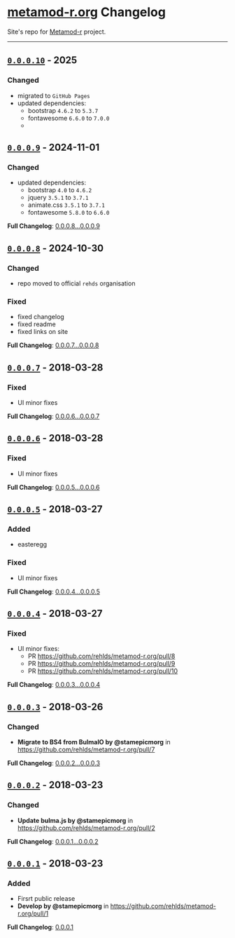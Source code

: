 # [metamod-r.org](https://github.com/rehlds/metamod-r.org) Changelog

Site's repo for [Metamod-r](https://github.com/rehlds/metamod-r) project.

---
## [`0.0.0.10`](https://github.com/rehlds/metamod-r.org/releases/tag/0.0.0.10) - 2025

### Changed
- migrated to `GitHub Pages`
- updated dependencies:
  - bootstrap `4.6.2` to `5.3.7`
  - fontawesome `6.6.0` to `7.0.0`
  - 
## [`0.0.0.9`](https://github.com/rehlds/metamod-r.org/releases/tag/0.0.0.9) - 2024-11-01

### Changed
- updated dependencies:
  - bootstrap `4.0` to `4.6.2`
  - jquery `3.5.1` to `3.7.1`
  - animate.css `3.5.1` to `3.7.1`
  - fontawesome `5.8.0` to `6.6.0`

**Full Changelog**: [0.0.0.8...0.0.0.9](https://github.com/rehlds/metamod-r.org/compare/0.0.0.8...0.0.0.9)

## [`0.0.0.8`](https://github.com/rehlds/metamod-r.org/releases/tag/0.0.0.8) - 2024-10-30

### Changed
- repo moved to official `rehds` organisation

### Fixed
- fixed changelog
- fixed readme
- fixed links on site

**Full Changelog**: [0.0.0.7...0.0.0.8](https://github.com/rehlds/metamod-r.org/compare/0.0.0.7...0.0.0.8)

## [`0.0.0.7`](https://github.com/rehlds/metamod-r.org/releases/tag/0.0.0.7) - 2018-03-28

### Fixed
- UI minor fixes

**Full Changelog**: [0.0.0.6...0.0.0.7](https://github.com/rehlds/metamod-r.org/compare/0.0.0.6...0.0.0.7)

## [`0.0.0.6`](https://github.com/rehlds/metamod-r.org/releases/tag/0.0.0.6) - 2018-03-28

### Fixed
- UI minor fixes

**Full Changelog**: [0.0.0.5...0.0.0.6](https://github.com/rehlds/metamod-r.org/compare/0.0.0.5...0.0.0.6)

## [`0.0.0.5`](https://github.com/rehlds/metamod-r.org/releases/tag/0.0.0.5) - 2018-03-27

### Added
- easteregg

### Fixed
- UI minor fixes

**Full Changelog**: [0.0.0.4...0.0.0.5](https://github.com/rehlds/metamod-r.org/compare/0.0.0.4...0.0.0.5)

## [`0.0.0.4`](https://github.com/rehlds/metamod-r.org/releases/tag/0.0.0.4) - 2018-03-27

### Fixed
- UI minor fixes:
  - PR https://github.com/rehlds/metamod-r.org/pull/8
  - PR https://github.com/rehlds/metamod-r.org/pull/9
  - PR https://github.com/rehlds/metamod-r.org/pull/10

**Full Changelog**: [0.0.0.3...0.0.0.4](https://github.com/rehlds/metamod-r.org/compare/0.0.0.3...0.0.0.4)

## [`0.0.0.3`](https://github.com/rehlds/metamod-r.org/releases/tag/0.0.0.3) - 2018-03-26

### Changed
- **Migrate to BS4 from BulmaIO by @stamepicmorg** in https://github.com/rehlds/metamod-r.org/pull/7

**Full Changelog**: [0.0.0.2...0.0.0.3](https://github.com/rehlds/metamod-r.org/compare/0.0.0.2...0.0.0.3)

## [`0.0.0.2`](https://github.com/rehlds/metamod-r.org/releases/tag/0.0.0.2) - 2018-03-23

### Changed
- **Update bulma.js by @stamepicmorg** in https://github.com/rehlds/metamod-r.org/pull/2

**Full Changelog**: [0.0.0.1...0.0.0.2](https://github.com/rehlds/metamod-r.org/compare/0.0.0.1...0.0.0.2)

## [`0.0.0.1`](https://github.com/rehlds/metamod-r.org/releases/tag/0.0.0.1) - 2018-03-23

### Added
- Firsrt public release
- **Develop by @stamepicmorg** in https://github.com/rehlds/metamod-r.org/pull/1

**Full Changelog**: [0.0.0.1](https://github.com/rehlds/metamod-r.org/commits/0.0.0.1)
